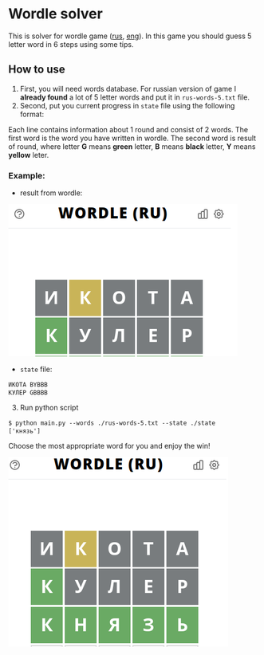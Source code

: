 Wordle solver
===

This is solver for wordle game ([rus](https://wordle.belousov.one/), [eng](https://wordle.one/)). In this game you should guess 5 letter word in 6 steps using some tips.

## How to use

1. First, you will need words database. For russian version of game I **already found** a lot of 5 letter words and put it in `rus-words-5.txt` file.
2. Second, put you current progress in `state` file using the following format: 

Each line contains information about 1 round and consist of 2 words. The first word is the word you have written in wordle. The second word is result of round, where letter **G** means **green** letter, **B** means **black** letter, **Y** means **yellow** leter. 


### Example:

+ result from wordle:

![](img/example1.png)

+ `state` file:
```
ИКОТА BYBBB
КУЛЕР GBBBB
```

3. Run python script

```console
$ python main.py --words ./rus-words-5.txt --state ./state
['князь']
```

Choose the most appropriate word for you and enjoy the win!

![](img/example2.png)



